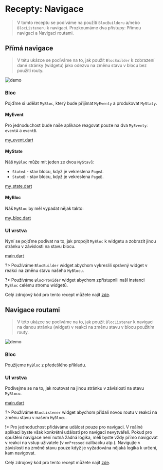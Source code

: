 # Recepty: Navigace

> V tomto receptu se podíváme na použítí `BlocBuilderu` a/nebo `BlocListeneru` k navigaci. Prozkoumáme dva přístupy: Přímou navigaci a Navigaci routami.

## Přímá navigace

> V tétu ukázce se podíváme na to, jak použít `BlocBuilder` k zobrazení dané stránky (widgetu) jako odezvu na změnu stavu v blocu bez použití routy.

![demo](../assets/gifs/recipes_flutter_navigation_direct.gif)

### Bloc

Pojďme si udělat `MyBloc`, který bude přijímat `MyEventy` a produkovat `MyStaty`.

#### MyEvent

Pro jednoduchost bude naše aplikace reagovat pouze na dva `MyEventy`: `eventA` a `eventB`.

[my_event.dart](../_snippets/recipes_flutter_navigation/my_event.dart.md ':include')

#### MyState

Náš `MyBloc` může mít jeden ze dvou `MyStavů`:

- `StateA` - stav blocu, když je vekreslena `PageA`.
- `StateB` - stav blocu, když je vekreslena `PageB`.

[my_state.dart](../_snippets/recipes_flutter_navigation/my_state.dart.md ':include')

#### MyBloc

Náš `MyBloc` by měl vypadat nějak takto:

[my_bloc.dart](../_snippets/recipes_flutter_navigation/my_bloc.dart.md ':include')

### UI vrstva

Nyní se pojďme podívat na to, jak propojit `MyBloc` k widgetu a zobrazit jinou stránku v závislosti na stavu blocu.

[main.dart](../_snippets/recipes_flutter_navigation/direct_navigation/main.dart.md ':include')

?> Používáme `BlocBuilder` widget abychom vykreslili správný widget v reakci na změnu stavu našeho `MyBlocu`.

?> Používáme `BlocProvider` widget abychom zpřístupnili naší instanci `MyBloc` celému stromu widgetů.

Celý zdrojový kód pro tento recept můžete najít [zde](https://gist.github.com/mit-73/386c840aad41c7675ab8695f15c4cb09).

## Navigace routami

> V této ukázce se podíváme na to, jak použít `BlocListener` k navigaci na danou stránku (widget) v reakci na změnu stavu v blocu použitím routy.

![demo](../assets/gifs/recipes_flutter_navigation_routes.gif)

### Bloc

Použijeme `MyBloc` z předešlého příkladu.

### UI vrstva

Podívejme se na to, jak routovat na jinou stránku v závislosti na stavu `MyBlocu`.

[main.dart](../_snippets/recipes_flutter_navigation/route_navigation/main.dart.md ':include')

?> Používáme `BlocListener` widget abychom přidali novou routu v reakci na změnu stavu v našem `MyBlocu`.

!> Pro jednoduchost přidáváme událost pouze pro navigaci. V reálné aplikaci byste však konkrétní události pro navigaci nevytvářeli. Pokud pro spuštění navigace není nutná žádná logika, měli byste vždy přímo navigovat v reakci na vstup uživatele (v `onPressed` callbacku atp.). Navigujte v závislosti na změně stavu pouze když je vyžadována nějaká logika k určení, kam navigovat.

Celý zdrojový kód pro tento recept můžete najít [zde](https://gist.github.com/mit-73/6bcd4be10c046ceb33eecfeb380135dd).
